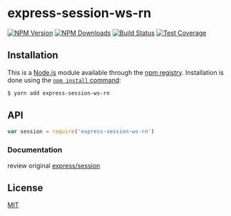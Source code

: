 # express-session-ws-rn

[![NPM Version][npm-version-image]][npm-url]
[![NPM Downloads][npm-downloads-image]][node-url]
[![Build Status][travis-image]][travis-url]
[![Test Coverage][coveralls-image]][coveralls-url]

## Installation

This is a [Node.js](https://nodejs.org/en/) module available through the
[npm registry](https://www.npmjs.com/). Installation is done using the
[`npm install` command](https://docs.npmjs.com/getting-started/installing-npm-packages-locally):

```sh
$ yarn add express-session-ws-rn
```

## API

```js
var session = require('express-session-ws-rn')
```

### Documentation

review original [express/session](https://github.com/expressjs/session)


## License

[MIT](LICENSE)

[coveralls-image]: https://badgen.net/coveralls/c/github/kuzyakiev/session-ws-rn/master
[coveralls-url]: https://coveralls.io/r/kuzyakiev/session-ws-rn?branch=master
[node-url]: https://nodejs.org/en/download
[npm-downloads-image]: https://badgen.net/npm/dm/express-session-ws-rn
[npm-url]: https://npmjs.org/package/express-session-ws-rn
[npm-version-image]: https://badgen.net/npm/v/express-session-ws-rn
[travis-image]: https://badgen.net/travis/kuzyakiev/session-ws-rn/master
[travis-url]: https://travis-ci.org/kuzyakiev/session-ws-rn
